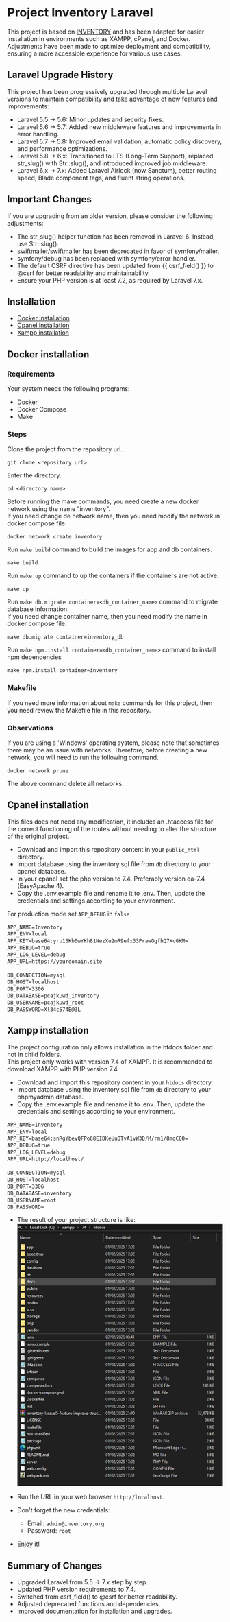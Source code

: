 # Project Inventory Laravel
This project is based on
<a href="https://www.youtube.com/watch?v=dqBLvR7lC8k" target="_blank">INVENTORY</a>
and has been adapted for easier installation in environments such as XAMPP, cPanel, and Docker. Adjustments have been made to optimize deployment and compatibility, ensuring a more accessible experience for various use cases.

## Laravel Upgrade History

This project has been progressively upgraded through multiple Laravel versions to maintain compatibility and take advantage of new features and improvements:

* Laravel 5.5 → 5.6: Minor updates and security fixes.
* Laravel 5.6 → 5.7: Added new middleware features and improvements in error handling.
* Laravel 5.7 → 5.8: Improved email validation, automatic policy discovery, and performance optimizations.
* Laravel 5.8 → 6.x: Transitioned to LTS (Long-Term Support), replaced str_slug() with Str::slug(), and introduced improved job middleware.
* Laravel 6.x → 7.x: Added Laravel Airlock (now Sanctum), better routing speed, Blade component tags, and fluent string operations.

## Important Changes
If you are upgrading from an older version, please consider the following adjustments:

* The str_slug() helper function has been removed in Laravel 6. Instead, use Str::slug().
* swiftmailer/swiftmailer has been deprecated in favor of symfony/mailer.
* symfony/debug has been replaced with symfony/error-handler.
* The default CSRF directive has been updated from {{ csrf_field() }} to @csrf for better readability and maintainability.
* Ensure your PHP version is at least 7.2, as required by Laravel 7.x.

## Installation

* [Docker installation](#Docker-installation)
* [Cpanel installation](#Cpanel-installation)
* [Xampp installation](#Xampp-installation)

## Docker installation

### Requirements

Your system needs the following programs:
* Docker
* Docker Compose
* Make

### Steps

Clone the project from the repository url.
```shell
git clone <repository url>
```

Enter the directory.
```shell
cd <directory name>
```

Before running the make commands, you need create a new docker network using the name "inventory".
<br>
If you need change de network name, then you need modify the network in docker compose file.
```shell
docker network create inventory
```

Run `make build` command to build the images for app and db containers.
```shell
make build
```

Run `make up` command to up the containers if the containers are not active.
```shell
make up
```

Run `make db.migrate container=<db_container_name>` command to migrate database information.
<br>
If you need change container name, then you need modify the name in docker compose file.
```shell
make db.migrate container=inventory_db
```

Run `make npm.install container=<db_container_name>` command to install npm dependencies
```shell
make npm.install container=inventory
```

### Makefile
If you need more information about `make` commands for this project, then you need review the Makefile file in this repository.

### Observations
If you are using a 'Windows' operating system, please note that sometimes there may be an issue with networks. Therefore, before creating a new network, you will need to run the following command.
```shell
docker network prune
```
The above command delete all networks.

## Cpanel installation
This files does not need any modification, it includes an .htaccess file for the correct functioning of the routes without needing to alter the structure of the original project.

* Download and import this repository content in your `public_html` directory.
* Import database using the inventory.sql file from `db` directory to your cpanel database.
* In your cpanel set the php version to 7.4. Preferably version ea-7.4 (EasyApache 4).
* Copy the .env.example file and rename it to .env. Then, update the credentials and settings according to your environment.

For production mode set `APP_DEBUG` in `false`

```dotenv
APP_NAME=Inventory
APP_ENV=local
APP_KEY=base64:yru13Kb0wYKh81NezXu2mR9efx33PrawOgfhQ7XcGKM=
APP_DEBUG=true
APP_LOG_LEVEL=debug
APP_URL=https://yourdomain.site

DB_CONNECTION=mysql
DB_HOST=localhost
DB_PORT=3306
DB_DATABASE=pcajkuwd_inventory
DB_USERNAME=pcajkuwd_root
DB_PASSWORD=Xl34c574B@3L
```

## Xampp installation
The project configuration only allows installation in the htdocs folder and not in child folders.
<br>
This project only works with version 7.4 of XAMPP. It is recommended to download XAMPP with PHP version 7.4.

* Download and import this repository content in your `htdocs` directory.
* Import database using the inventory.sql file from `db` directory to your phpmyadmin database.
* Copy the .env.example file and rename it to .env. Then, update the credentials and settings according to your environment.

```dotenv
APP_NAME=Inventory
APP_ENV=local
APP_KEY=base64:snRgYbevQFPo68EIDKeUuOTvA1vW3D/M/rm1/8mqC00=
APP_DEBUG=true
APP_LOG_LEVEL=debug
APP_URL=http://localhost/

DB_CONNECTION=mysql
DB_HOST=localhost
DB_PORT=3306
DB_DATABASE=inventory
DB_USERNAME=root
DB_PASSWORD=
```
* The result of your project structure is like:
  <br> ![](docs/img/structure.JPG)

* Run the URL in your web browser `http://localhost`.
* Don't forget the new credentials:
  * Email: `admin@inventory.org`
  * Password: `root`
* Enjoy it!

## Summary of Changes
* Upgraded Laravel from 5.5 → 7.x step by step.
* Updated PHP version requirements to 7.4.
* Switched from csrf_field() to @csrf for better readability.
* Adjusted deprecated functions and dependencies.
* Improved documentation for installation and upgrades.
